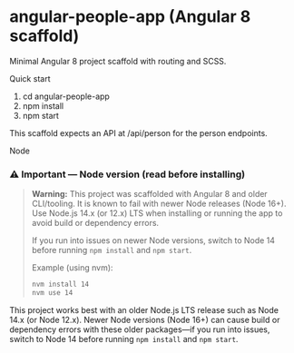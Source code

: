 # angular-people-app (Angular 8 scaffold)

Minimal Angular 8 project scaffold with routing and SCSS.

Quick start

1. cd angular-people-app
2. npm install
3. npm start

This scaffold expects an API at /api/person for the person endpoints.

Node

### ⚠️ Important — Node version (read before installing)

> **Warning:** This project was scaffolded with Angular 8 and older CLI/tooling. It is known to fail with newer Node releases (Node 16+). Use Node.js 14.x (or 12.x) LTS when installing or running the app to avoid build or dependency errors.
>
> If you run into issues on newer Node versions, switch to Node 14 before running `npm install` and `npm start`.
>
> Example (using nvm):
>
> ```bash
> nvm install 14
> nvm use 14
> ```

This project works best with an older Node.js LTS release such as Node 14.x (or Node 12.x). Newer Node versions (Node 16+) can cause build or dependency errors with these older packages—if you run into issues, switch to Node 14 before running `npm install` and `npm start`.
